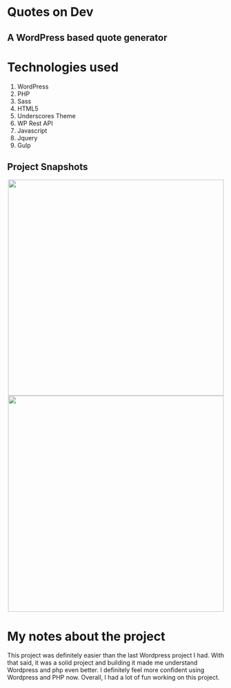 # Quotes on Dev

## A WordPress based quote generator

# Technologies used

1. WordPress
2. PHP
3. Sass
4. HTML5
5. Underscores Theme
6. WP Rest API
7. Javascript
8. Jquery
9. Gulp

## Project Snapshots

<div align="center">
    <img width="500px" height="500px" src="https://user-images.githubusercontent.com/38442554/62346086-adcee180-b4a9-11e9-84fa-dfc027754e1e.JPG">
    <img width="500px" height="500px" src="https://user-images.githubusercontent.com/38442554/62346115-c0e1b180-b4a9-11e9-8c88-bf963202a508.JPG">
</div>

# My notes about the project

This project was definitely easier than the last Wordpress project I had. With that said, it was a solid project and building it made me understand Wordpress and php even better. I definitely feel more confident using Wordpress and PHP now. Overall, I had a lot of fun working on this project.
